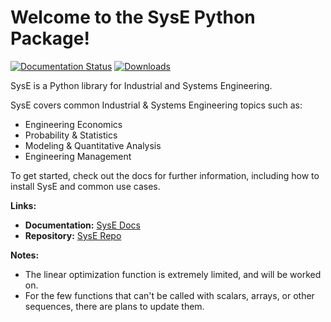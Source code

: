 # Welcome to the SysE Python Package!

[![Documentation Status](https://readthedocs.org/projects/syse/badge/?version=latest)](https://syse.readthedocs.io/en/latest/?badge=latest) [![Downloads](https://static.pepy.tech/personalized-badge/syse?period=total&units=none&left_color=black&right_color=red&left_text=Downloads)](https://pepy.tech/project/syse)


SysE is a Python library for Industrial and Systems Engineering.

SysE covers common Industrial & Systems Engineering topics such as:
* Engineering Economics 
* Probability & Statistics
* Modeling & Quantitative Analysis
* Engineering Management


To get started, check out the docs for further information, including how to install SysE and common use cases.

**Links:**
* **Documentation:** [SysE Docs](https://syse.readthedocs.io/en/latest/)
* **Repository:** [SysE Repo](https://github.com/Apex-Engineering-Management/SysE)

**Notes:**

* The linear optimization function is extremely limited, and will be worked on.
* For the few functions that can't be called with scalars, arrays, or other sequences, there are plans to update them. 